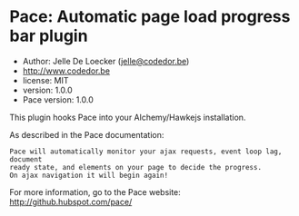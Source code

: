 # Pace: Automatic page load progress bar plugin
* Author:  Jelle De Loecker (jelle@codedor.be)
* http://www.codedor.be
* license: MIT
* version: 1.0.0
* Pace version: 1.0.0

This plugin hooks Pace into your Alchemy/Hawkejs installation.

As described in the Pace documentation:

    Pace will automatically monitor your ajax requests, event loop lag, document
    ready state, and elements on your page to decide the progress.
    On ajax navigation it will begin again!

For more information, go to the Pace website:
http://github.hubspot.com/pace/
